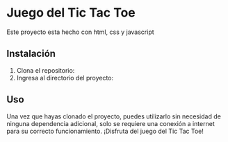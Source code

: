 # Juego del Tic Tac Toe

Este proyecto esta hecho con html, css y javascript

## Instalación

1. Clona el repositorio: 
2. Ingresa al directorio del proyecto: 

## Uso

Una vez que hayas clonado el proyecto, puedes utilizarlo sin necesidad de ninguna dependencia adicional, solo se requiere una conexión a internet para su correcto funcionamiento. ¡Disfruta del juego del Tic Tac Toe!